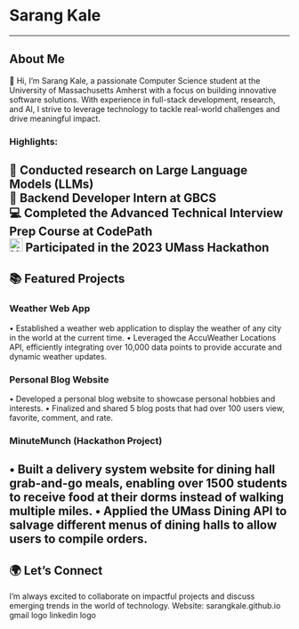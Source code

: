 # Sarang Kale
---


## About Me
👋 Hi, I’m Sarang Kale, a passionate Computer Science student at the University of Massachusetts Amherst with a focus on building innovative software solutions. With experience in full-stack development, research, and AI, I strive to leverage technology to tackle real-world challenges and drive meaningful impact.
### Highlights:
🔬 Conducted research on Large Language Models (LLMs)  
🚀 Backend Developer Intern at GBCS  
💻 Completed the Advanced Technical Interview Prep Course at CodePath
<br>
<img src="https://github.com/fuseumass/hackumass-website/blob/main/public/logo-universal.svg" alt="HackUMass Logo" width="24" height="24"> Participated in the 2023 UMass Hackathon
---

## 📚 Featured Projects
### Weather Web App
• Established a weather web application to display the weather of any city in the world at the current time.
• Leveraged the AccuWeather Locations API, efficiently integrating over 10,000 data points to provide accurate
and dynamic weather updates.
### Personal Blog Website
• Developed a personal blog website to showcase personal hobbies and interests.
• Finalized and shared 5 blog posts that had over 100 users view, favorite, comment, and rate.
### MinuteMunch (Hackathon Project)
• Built a delivery system website for dining hall grab-and-go meals, enabling over 1500 students to receive food
at their dorms instead of walking multiple miles.
• Applied the UMass Dining API to salvage different menus of dining halls to allow users to compile orders.
---

## 🌍 Let’s Connect
I’m always excited to collaborate on impactful projects and discuss emerging trends in the world of technology.
Website: sarangkale.github.io
gmail logo linkedin logo

